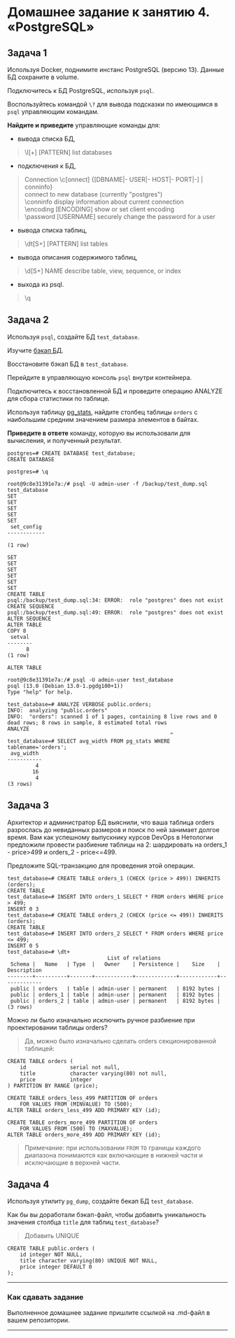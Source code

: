 # Домашнее задание к занятию 4. «PostgreSQL»

## Задача 1

Используя Docker, поднимите инстанс PostgreSQL (версию 13). Данные БД сохраните в volume.

Подключитесь к БД PostgreSQL, используя `psql`.

Воспользуйтесь командой `\?` для вывода подсказки по имеющимся в `psql` управляющим командам.

**Найдите и приведите** управляющие команды для:

- вывода списка БД,
> \l[+]   [PATTERN]      list databases
- подключения к БД,
> Connection
> \c[onnect] {[DBNAME|- USER|- HOST|- PORT|-] | conninfo}  
>                        connect to new database (currently "postgres")  
> \conninfo              display information about current connection  
> \encoding [ENCODING]   show or set client encoding  
> \password [USERNAME]   securely change the password for a user  
- вывода списка таблиц,
> \dt[S+] [PATTERN]      list tables
- вывода описания содержимого таблиц,
> \d[S+]  NAME           describe table, view, sequence, or index
- выхода из psql.
> \q

## Задача 2

Используя `psql`, создайте БД `test_database`.

Изучите [бэкап БД](https://github.com/netology-code/virt-homeworks/tree/virt-11/06-db-04-postgresql/test_data).

Восстановите бэкап БД в `test_database`.

Перейдите в управляющую консоль `psql` внутри контейнера.

Подключитесь к восстановленной БД и проведите операцию ANALYZE для сбора статистики по таблице.

Используя таблицу [pg_stats](https://postgrespro.ru/docs/postgresql/12/view-pg-stats), найдите столбец таблицы `orders` 
с наибольшим средним значением размера элементов в байтах.

**Приведите в ответе** команду, которую вы использовали для вычисления, и полученный результат.

```
postgres=# CREATE DATABASE test_database;
CREATE DATABASE

postgres=# \q

root@9c8e31391e7a:/# psql -U admin-user -f /backup/test_dump.sql test_database
SET
SET
SET
SET
SET
 set_config 
------------
 
(1 row)

SET
SET
SET
SET
SET
SET
CREATE TABLE
psql:/backup/test_dump.sql:34: ERROR:  role "postgres" does not exist
CREATE SEQUENCE
psql:/backup/test_dump.sql:49: ERROR:  role "postgres" does not exist
ALTER SEQUENCE
ALTER TABLE
COPY 8
 setval 
--------
      8
(1 row)

ALTER TABLE

root@9c8e31391e7a:/# psql -U admin-user test_database
psql (13.0 (Debian 13.0-1.pgdg100+1))
Type "help" for help.

test_database=# ANALYZE VERBOSE public.orders;
INFO:  analyzing "public.orders"
INFO:  "orders": scanned 1 of 1 pages, containing 8 live rows and 0 dead rows; 8 rows in sample, 8 estimated total rows
ANALYZE
                                                    ^
test_database=# SELECT avg_width FROM pg_stats WHERE tablename='orders';
 avg_width 
-----------
         4
        16
         4
(3 rows)

```

## Задача 3

Архитектор и администратор БД выяснили, что ваша таблица orders разрослась до невиданных размеров и
поиск по ней занимает долгое время. Вам как успешному выпускнику курсов DevOps в Нетологии предложили
провести разбиение таблицы на 2: шардировать на orders_1 - price>499 и orders_2 - price<=499.

Предложите SQL-транзакцию для проведения этой операции.

```
test_database=# CREATE TABLE orders_1 (CHECK (price > 499)) INHERITS (orders);
CREATE TABLE
test_database=# INSERT INTO orders_1 SELECT * FROM orders WHERE price > 499;
INSERT 0 3
test_database=# CREATE TABLE orders_2 (CHECK (price <= 499)) INHERITS (orders);
CREATE TABLE
test_database=# INSERT INTO orders_2 SELECT * FROM orders WHERE price <= 499;
INSERT 0 5
test_database=# \dt+
                                List of relations
 Schema |   Name   | Type  |   Owner    | Persistence |    Size    | Description 
--------+----------+-------+------------+-------------+------------+-------------
 public | orders   | table | admin-user | permanent   | 8192 bytes | 
 public | orders_1 | table | admin-user | permanent   | 8192 bytes | 
 public | orders_2 | table | admin-user | permanent   | 8192 bytes | 
(3 rows)
```

Можно ли было изначально исключить ручное разбиение при проектировании таблицы orders?

> Да, можно было изначально сделать orders секционированной таблицей:

```
CREATE TABLE orders (
    id              serial not null,
    title           character varying(80) not null,
    price           integer
) PARTITION BY RANGE (price);

CREATE TABLE orders_less_499 PARTITION OF orders
    FOR VALUES FROM (MINVALUE) TO (500);
ALTER TABLE orders_less_499 ADD PRIMARY KEY (id);

CREATE TABLE orders_more_499 PARTITION OF orders
    FOR VALUES FROM (500) TO (MAXVALUE);
ALTER TABLE orders_more_499 ADD PRIMARY KEY (id);

```
> Примечание: при использовании `FROM` `TO` границы каждого диапазона понимаются как включающие в нижней части и исключающие в верхней части.

## Задача 4

Используя утилиту `pg_dump`, создайте бекап БД `test_database`.

Как бы вы доработали бэкап-файл, чтобы добавить уникальность значения столбца `title` для таблиц `test_database`?

> Добавить UNIQUE

```
CREATE TABLE public.orders (
    id integer NOT NULL,
    title character varying(80) UNIQUE NOT NULL,
    price integer DEFAULT 0
);
```

---

### Как cдавать задание

Выполненное домашнее задание пришлите ссылкой на .md-файл в вашем репозитории.

---

